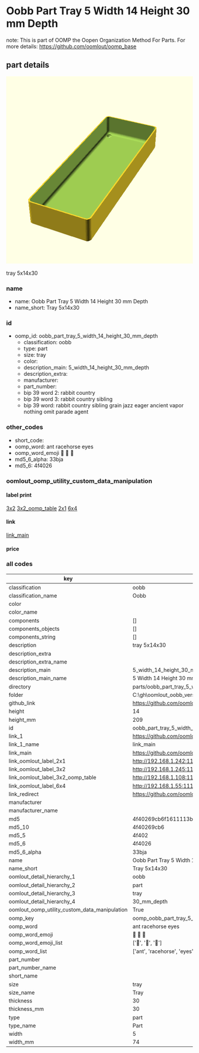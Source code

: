# Oobb Part Tray 5 Width 14 Height 30 mm Depth  

note: This is part of OOMP the Oopen Organization Method For Parts. For more details: https://github.com/oomlout/oomp_base

##  part details
  

[![](3dpr.png)](3dpr.png)

tray 5x14x30



### name
* name: Oobb Part Tray 5 Width 14 Height 30 mm Depth
* name_short: Tray 5x14x30 
### id
* oomp_id: oobb_part_tray_5_width_14_height_30_mm_depth
  * classification: oobb
  * type: part
  * size: tray
  * color: 
  * description_main: 5_width_14_height_30_mm_depth
  * description_extra: 
  * manufacturer: 
  * part_number: 
  * bip 39 word 2: rabbit country
  * bip 39 word 3: rabbit country sibling
  * bip 39 word: rabbit country sibling grain jazz eager ancient vapor nothing omit parade agent

### other_codes
* short_code: 
* oomp_word: ant racehorse eyes
* oomp_word_emoji :ant: :racehorse: :eyes:
* md5_6_alpha: 33bja
* md5_6: 4f4026






### oomlout_oomp_utility_custom_data_manipulation
#### label print
[3x2](http://192.168.1.245:1112/?label=oomp%2033bja)
[3x2_oomp_table](http://192.168.1.108:1112/?label=oomp%2033bja)
[2x1](http://192.168.1.242:1112/?label=oomp%2033bja)
[6x4](http://192.168.1.55:1112/?label=oomp%2033bja)    

#### link

[link_main](https://github.com/oomlout/oomlout_oobb_version_4_generated_parts/tree/main/navigation_oomp/oobb/part/tray/5_width_14_height_30_mm_depth/part)                              

#### price







### all codes 
| key | value |  
| --- | --- |  
| classification | oobb |  
| classification_name | Oobb |  
| color |  |  
| color_name |  |  
| components | [] |  
| components_objects | [] |  
| components_string | [] |  
| description | tray 5x14x30 |  
| description_extra |  |  
| description_extra_name |  |  
| description_main | 5_width_14_height_30_mm_depth |  
| description_main_name | 5 Width 14 Height 30 mm Depth |  
| directory | parts/oobb_part_tray_5_width_14_height_30_mm_depth |  
| folder | C:\gh\oomlout_oobb_version_4_generated_parts\parts\oobb_part_tray_5_width_14_height_30_mm_depth |  
| github_link | https://github.com/oomlout/oomlout_oomp_part_src/tree/main/parts/oobb_part_tray_5_width_14_height_30_mm_depth |  
| height | 14 |  
| height_mm | 209 |  
| id | oobb_part_tray_5_width_14_height_30_mm_depth |  
| link_1 | https://github.com/oomlout/oomlout_oobb_version_4_generated_parts/tree/main/navigation_oomp/oobb/part/tray/5_width_14_height_30_mm_depth/part |  
| link_1_name | link_main |  
| link_main | https://github.com/oomlout/oomlout_oobb_version_4_generated_parts/tree/main/navigation_oomp/oobb/part/tray/5_width_14_height_30_mm_depth/part |  
| link_oomlout_label_2x1 | http://192.168.1.242:1112/?label=oomp%2033bja |  
| link_oomlout_label_3x2 | http://192.168.1.245:1112/?label=oomp%2033bja |  
| link_oomlout_label_3x2_oomp_table | http://192.168.1.108:1112/?label=oomp%2033bja |  
| link_oomlout_label_6x4 | http://192.168.1.55:1112/?label=oomp%2033bja |  
| link_redirect | https://github.com/oomlout/oomlout_oobb_version_4_generated_parts/tree/main/parts/oobb_tray_05_14_30 |  
| manufacturer |  |  
| manufacturer_name |  |  
| md5 | 4f40269cb6f1611113bbb6598f4c4581 |  
| md5_10 | 4f40269cb6 |  
| md5_5 | 4f402 |  
| md5_6 | 4f4026 |  
| md5_6_alpha | 33bja |  
| name | Oobb Part Tray 5 Width 14 Height 30 mm Depth |  
| name_short | Tray 5x14x30  |  
| oomlout_detail_hierarchy_1 | oobb |  
| oomlout_detail_hierarchy_2 | part |  
| oomlout_detail_hierarchy_3 | tray |  
| oomlout_detail_hierarchy_4 | 30_mm_depth |  
| oomlout_oomp_utility_custom_data_manipulation | True |  
| oomp_key | oomp_oobb_part_tray_5_width_14_height_30_mm_depth |  
| oomp_word | ant racehorse eyes |  
| oomp_word_emoji | :ant: :racehorse: :eyes: |  
| oomp_word_emoji_list | [':ant:', ':racehorse:', ':eyes:'] |  
| oomp_word_list | ['ant', 'racehorse', 'eyes'] |  
| part_number |  |  
| part_number_name |  |  
| short_name |  |  
| size | tray |  
| size_name | Tray |  
| thickness | 30 |  
| thickness_mm | 30 |  
| type | part |  
| type_name | Part |  
| width | 5 |  
| width_mm | 74 |  
